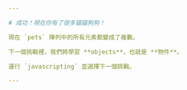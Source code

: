 ```yaml
---

# 成功！現在你有了很多貓貓狗狗！

現在 `pets` 陣列中的所有元素都變成了複數。

下一個挑戰裡，我們將學習 **objects**，也就是 **物件**。

運行 `javascripting` 並選擇下一個挑戰。

---
```

